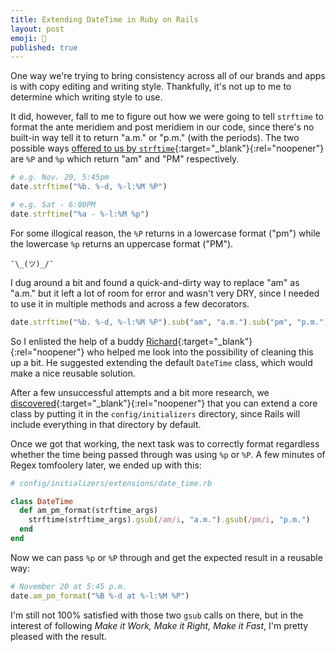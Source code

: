```yaml
---
title: Extending DateTime in Ruby on Rails
layout: post
emoji: 💎
published: true
---
```


One way we're trying to bring consistency across all of our brands and apps is with
copy editing and writing style. Thankfully, it's not up to me to determine which
writing style to use.

It did, however, fall to me to figure out how we were going to tell `strftime` to format
the ante meridiem and post meridiem in our code, since there's no built-in way tell it to
return "a.m." or "p.m." (with the periods). The two possible ways
[offered to us
by `strftime`](http://man7.org/linux/man-pages/man3/strftime.3.html){:target="_blank"}{:rel="noopener"}
are `%P` and `%p` which return "am" and "PM" respectively.

```rb
# e.g. Nov. 20, 5:45pm
date.strftime("%b. %-d, %-l:%M %P")

# e.g. Sat - 6:00PM
date.strftime("%a - %-l:%M %p")
```

For some illogical reason, the `%P` returns in a lowercase format ("pm") while the
lowercase `%p` returns an uppercase format ("PM").

`¯\_(ツ)_/¯`

I dug around a bit and found a quick-and-dirty way to replace "am" as "a.m." but it
left a lot of room for error and wasn't very DRY, since I needed to use it in
multiple methods and across a few decorators.

```rb
date.strftime("%b. %-d, %-l:%M %P").sub("am", "a.m.").sub("pm", "p.m.")
```

So I enlisted the help of a buddy
[Richard](https://gitlab.com/d3d1rty){:target="_blank"}{:rel="noopener"}
who helped me look into the possibility of cleaning this up a bit. He suggested extending
the default `DateTime` class, which would make a nice reusable solution.

After a few unsuccessful attempts and a bit more research, we
[discovered](https://stackoverflow.com/a/5847393){:target="_blank"}{:rel="noopener"}
that you can extend a core class by putting it in the `config/initializers` directory,
since Rails will include everything in that directory by default.

Once we got that working, the next task was to correctly format regardless whether the
time being passed through was using `%p` or `%P`. A few minutes of Regex tomfoolery
later, we ended up with this:

```rb
# config/initializers/extensions/date_time.rb

class DateTime
  def am_pm_format(strftime_args)
    strftime(strftime_args).gsub(/am/i, "a.m.").gsub(/pm/i, "p.m.")
  end
end
```

Now we can pass `%p` or `%P` through and get the expected result in a reusable way:

```rb
# November 20 at 5:45 p.m.
date.am_pm_format("%B %-d at %-l:%M %P")
```

I'm still not 100% satisfied with those two `gsub` calls on there, but in the interest
of following *Make it Work, Make it Right, Make it Fast*, I'm pretty pleased with the
result.
